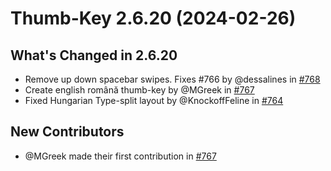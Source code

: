 # Thumb-Key 2.6.20 (2024-02-26)

## What's Changed in 2.6.20

- Remove up down spacebar swipes. Fixes #766 by @dessalines in [#768](https://github.com/dessalines/thumb-key/pull/768)
- Create english română thumb-key by @MGreek in [#767](https://github.com/dessalines/thumb-key/pull/767)
- Fixed Hungarian Type-split layout by @KnockoffFeline in [#764](https://github.com/dessalines/thumb-key/pull/764)

## New Contributors

- @MGreek made their first contribution in [#767](https://github.com/dessalines/thumb-key/pull/767)

<!-- generated by git-cliff -->
